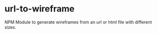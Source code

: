 # url-to-wireframe
NPM Module to generate wireframes from an url or html file with different sizes.
